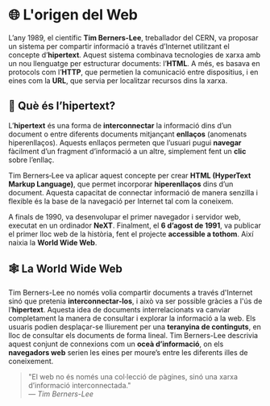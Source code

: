 # 🌐 L'origen del Web

L’any 1989, el científic **Tim Berners-Lee**, treballador del CERN, va proposar un sistema per compartir informació a través d’Internet utilitzant el concepte d’**hipertext**. Aquest sistema combinava tecnologies de xarxa amb un nou llenguatge per estructurar documents: l’**HTML**. A més, es basava en protocols com l’**HTTP**, que permetien la comunicació entre dispositius, i en eines com la **URL**, que servia per localitzar recursos dins la xarxa.

## 🔗 Què és l’hipertext?

L’**hipertext** és una forma de **interconnectar** la informació dins d’un document o entre diferents documents mitjançant **enllaços** (anomenats hiperenllaços). Aquests enllaços permeten que l’usuari pugui **navegar** fàcilment d’un fragment d’informació a un altre, simplement fent un **clic** sobre l’enllaç.

Tim Berners‑Lee va aplicar aquest concepte per crear **HTML (HyperText Markup Language)**, que permet incorporar **hiperenllaços** dins d’un document. Aquesta capacitat de connectar informació de manera senzilla i flexible és la base de la navegació per Internet tal com la coneixem.

A finals de 1990, va desenvolupar el primer navegador i servidor web, executat en un ordinador **NeXT**. Finalment, el **6 d’agost de 1991**, va publicar el primer lloc web de la història, fent el projecte **accessible a tothom**. Així naixia la **World Wide Web**.

## 🕸️ La World Wide Web 

Tim Berners-Lee no només volia compartir documents a través d'Internet sinó que pretenia **interconnectar-los**, i això va ser possible gràcies a l'ús de l’**hipertext**. Aquesta idea de documents interrelacionats va canviar completament la manera de consultar i explorar la informació a la web. Els usuaris podien desplaçar-se lliurement per una **teranyina de continguts**, en lloc de consultar els documents de forma lineal. Tim Berners-Lee descrivia aquest conjunt de connexions com un **oceà d’informació**, on els **navegadors web** serien les eines per moure’s entre les diferents illes de coneixement.

> "El web no és només una col·lecció de pàgines, sinó una xarxa d’informació interconnectada."  
> — *Tim Berners-Lee*